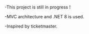 -This project is still in progress ! 

-MVC architecture and .NET 8 is used.    

-Inspired by ticketmaster.   
	
